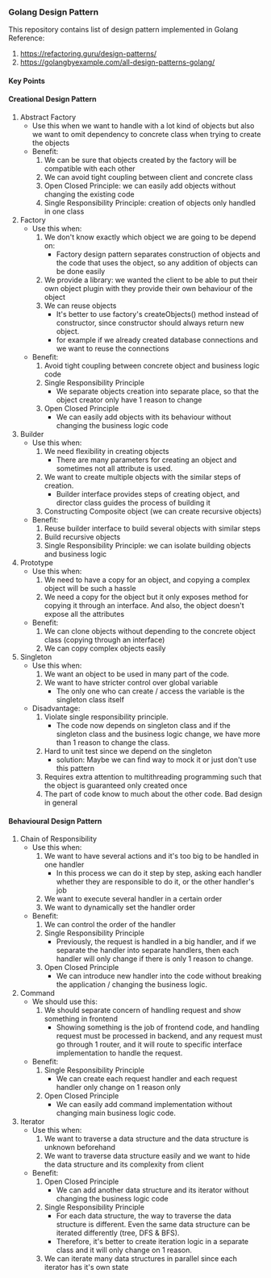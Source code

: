 ### Golang Design Pattern

This repository contains list of design pattern implemented in Golang
Reference:
1. https://refactoring.guru/design-patterns/
2. https://golangbyexample.com/all-design-patterns-golang/

#### Key Points
#### Creational Design Pattern
1. Abstract Factory
    - Use this when we want to handle with a lot kind of objects but also we want to omit dependency to concrete class when trying to create the objects
    - Benefit:
        1. We can be sure that objects created by the factory will be compatible with each other
        2. We can avoid tight coupling between client and concrete class
        3. Open Closed Principle: we can easily add objects without changing the existing code
        4. Single Responsibility Principle: creation of objects only handled in one class
2. Factory
    - Use this when:
        1. We don't know exactly which object we are going to be depend on:
            - Factory design pattern separates construction of objects and the code that uses the object, so any addition of objects can be done easily
        2. We provide a library: we wanted the client to be able to put their own object plugin with they provide their own behaviour of the object
        3. We can reuse objects
            - It's better to use factory's createObjects() method instead of constructor, since constructor should always return new object.
            - for example if we already created database connections and we want to reuse the connections
    - Benefit:
        1. Avoid tight coupling between concrete object and business logic code
        2. Single Responsibility Principle
            - We separate objects creation into separate place, so that the object creator only have 1 reason to change
        3. Open Closed Principle
            - We can easily add objects with its behaviour without changing the business logic code
3. Builder
    - Use this when:
        1. We need flexibility in creating objects
            - There are many parameters for creating an object and sometimes not all attribute is used.
        2. We want to create multiple objects with the similar steps of creation.
            - Builder interface provides steps of creating object, and director class guides the process of building it
        3. Constructing Composite object (we can create recursive objects)
    - Benefit:
        1. Reuse builder interface to build several objects with similar steps
        2. Build recursive objects
        3. Single Responsibility Principle: we can isolate building objects and business logic
4. Prototype
    - Use this when:
        1. We need to have a copy for an object, and copying a complex object will be such a hassle
        2. We need a copy for the object but it only exposes method for copying it through an interface. And also, the object doesn't expose all the attributes
    - Benefit:
        1. We can clone objects without depending to the concrete object class (copying through an interface)
        2. We can copy complex objects easily 
5. Singleton
    - Use this when:
        1. We want an object to be used in many part of the code.
        2. We want to have stricter control over global variable
            - The only one who can create / access the variable is the singleton class itself
    - Disadvantage:
        1. Violate single responsibility principle.
            - The code now depends on singleton class and if the singleton class and the business logic change, we have more than 1 reason to change the class.
        2. Hard to unit test since we depend on the singleton
            - solution: Maybe we can find way to mock it or just don't use this pattern
        3. Requires extra attention to multithreading programming such that the object is guaranteed only created once
        4. The part of code know to much about the other code. Bad design in general 

#### Behavioural Design Pattern
1. Chain of Responsibility
    - Use this when:
        1. We want to have several actions and it's too big to be handled in one handler
            - In this process we can do it step by step, asking each handler whether they are responsible to do it, or the other handler's job
        2. We want to execute several handler in a certain order
        3. We want to dynamically set the handler order
    - Benefit:
        1. We can control the order of the handler
        2. Single Responsibility Principle
            - Previously, the request is handled in a big handler, and if we separate the handler into separate handlers, then each handler will only change if there is only 1 reason to change.
        3. Open Closed Principle
            - We can introduce new handler into the code without breaking the application / changing the business logic.
2. Command
    - We should use this:
        1. We should separate concern of handling request and show something in frontend
            - Showing something is the job of frontend code, and handling request must be processed in backend, and any request must go through 1 router, and it will route to specific interface implementation to handle the request.
    - Benefit:
        1. Single Responsibility Principle
            - We can create each request handler and each request handler only change on 1 reason only
        2. Open Closed Principle
            - We can easily add command implementation without changing main business logic code.
3. Iterator
    - Use this when:
        1. We want to traverse a data structure and the data structure is unknown beforehand
        2. We want to traverse data structure easily and we want to hide the data structure and its complexity from client
    - Benefit:
        1. Open Closed Principle
            - We can add another data structure and its iterator without changing the business logic code
        2. Single Responsibility Principle
            - For each data structure, the way to traverse the data structure is different. Even the same data structure can be iterated differently (tree, DFS & BFS).
            - Therefore, it's better to create iteration logic in a separate class and it will only change on 1 reason.
        3. We can iterate many data structures in parallel since each iterator has it's own state 
